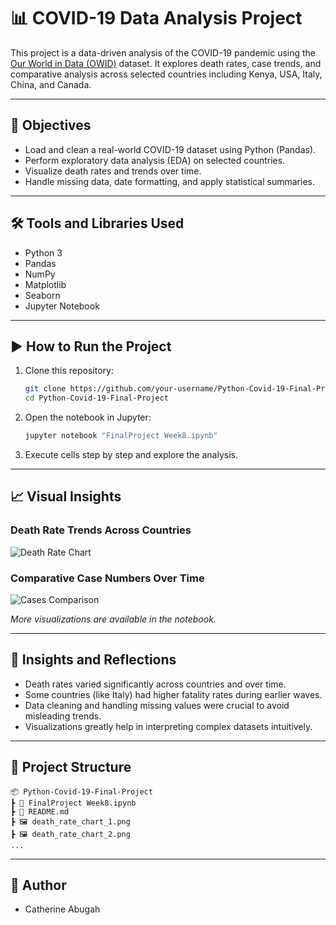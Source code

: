 
# 📊 COVID-19 Data Analysis Project

This project is a data-driven analysis of the COVID-19 pandemic using the [Our World in Data (OWID)](https://ourworldindata.org/coronavirus) dataset. It explores death rates, case trends, and comparative analysis across selected countries including Kenya, USA, Italy, China, and Canada.

---

## 🎯 Objectives

- Load and clean a real-world COVID-19 dataset using Python (Pandas).
- Perform exploratory data analysis (EDA) on selected countries.
- Visualize death rates and trends over time.
- Handle missing data, date formatting, and apply statistical summaries.

---

## 🛠️ Tools and Libraries Used

- Python 3
- Pandas
- NumPy
- Matplotlib
- Seaborn
- Jupyter Notebook

---

## ▶️ How to Run the Project

1. Clone this repository:
   ```bash
   git clone https://github.com/your-username/Python-Covid-19-Final-Project.git
   cd Python-Covid-19-Final-Project
   ```

2. Open the notebook in Jupyter:
   ```bash
   jupyter notebook "FinalProject Week8.ipynb"
   ```

3. Execute cells step by step and explore the analysis.

---

## 📈 Visual Insights

### Death Rate Trends Across Countries

![Death Rate Chart](death_rate_chart_1.png)

### Comparative Case Numbers Over Time

![Cases Comparison](death_rate_chart_4.png)

*More visualizations are available in the notebook.*

---

## 🧠 Insights and Reflections

- Death rates varied significantly across countries and over time.
- Some countries (like Italy) had higher fatality rates during earlier waves.
- Data cleaning and handling missing values were crucial to avoid misleading trends.
- Visualizations greatly help in interpreting complex datasets intuitively.

---

## 📁 Project Structure

```
📦 Python-Covid-19-Final-Project
┣ 📜 FinalProject Week8.ipynb
┣ 📜 README.md
┣ 🖼️ death_rate_chart_1.png
┣ 🖼️ death_rate_chart_2.png
...
```

---

## 📝 Author

- Catherine Abugah
